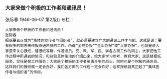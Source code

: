 ### 大家来做个积极的工作者和通讯员！
张际春
1946-06-07
第2版()
专栏：

    大家来做个积极的工作者和通讯员！
    张际春
    报纸要真正成为“集体的宣传者与组织者”，就必须要建立广大的通讯工作才可能，这就是说：要有很多的同志来作报纸通讯员的工作。所谓“全党办报”“全军办报”或“大家办报”，也就是说大家要来关心报纸，替报纸写稿，作通讯员。党、政、军、民、学各方面工作的同志，大家把他工作过程中所遇到的情况，和经验具体生动的介绍出来，给大家学习参考，教育大家，这是替报纸服务，实际是替工作服务；大家是个积极的工作者英勇斗争的战士，同时也是个积极的通讯员，这样我们的报纸就一定会办好，我们各方面的工作也一定会作好；这样报纸就真正起了“集体宣传者与组织者”的作用。
